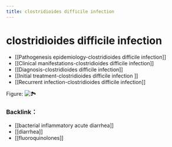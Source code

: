 ```yaml
---
title: clostridioides difficile infection
---
```

# clostridioides difficile infection

* [[Pathogenesis epidemiology-clostridioides difficile infection]]
* [[Clinical manifestations-clostridioides difficile infection]]
* [[Diagnosis-clostridioides difficile infection]]
* [[Initial treatment-clostridioides difficile infection ]]
* [[Recurrent infection-clostridioides difficile infection]]

Figure: ![🏞️](https://i.imgur.com/TqdS9js.png)

### Backlink：

- [[bacterial inflammatory acute diarrhea]]
- [[diarrhea]]
- [[fluoroquinolones]]
